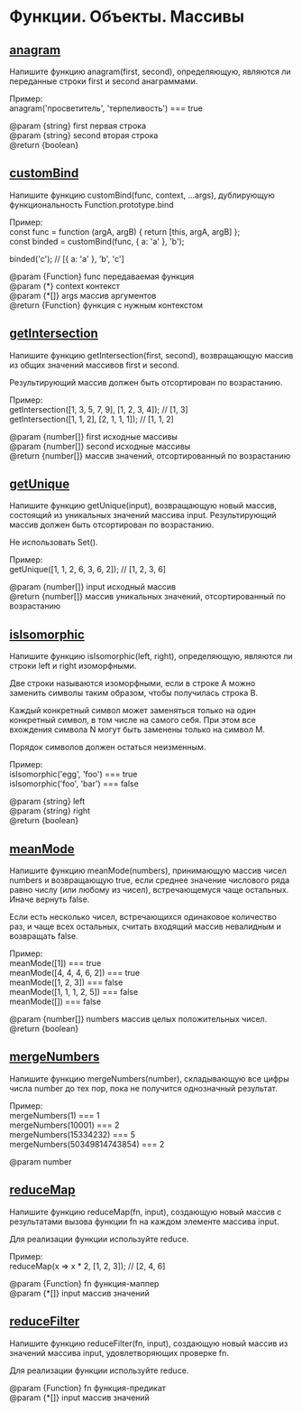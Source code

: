 # Функции. Объекты. Массивы
## [anagram](./anagram.js)
Напишите функцию anagram(first, second), определяющую,
являются ли переданные строки first и second анаграммами.

Пример:  
anagram('просветитель', 'терпеливость') === true

@param  {string} first первая строка  
@param  {string} second вторая строка  
@return {boolean}

## [customBind](./customBind.js)
Напишите функцию customBind(func, context, ...args),
дублирующую функциональность Function.prototype.bind

Пример:  
const func = function (argA, argB) { return [this, argA, argB] };  
const binded = customBind(func, { a: 'a' }, 'b');

binded('c'); // [{ a: 'a' }, 'b', 'c']

@param  {Function} func передаваемая функция  
@param  {\*}        context контекст  
@param  {\*[]}      args массив аргументов  
@return {Function} функция с нужным контекстом

## [getIntersection](./getIntersection.js)
Напишите функцию getIntersection(first, second), возвращающую
массив из общих значений массивов first и second.

Результирующий массив должен быть отсортирован по возрастанию.

Пример:  
getIntersection([1, 3, 5, 7, 9], [1, 2, 3, 4]); //  [1, 3]  
getIntersection([1, 1, 2], [2, 1, 1, 1]); // [1, 1, 2]  

@param  {number[]} first исходные массивы  
@param  {number[]} second исходные массивы  
@return {number[]} массив значений, отсортированный по возрастанию  

## [getUnique](./getUnique.js)
Напишите функцию getUnique(input), возвращающую новый массив,
состоящий из уникальных значений массива input. Результирующий
массив должен быть отсортирован по возрастанию.

Не использовать Set().

Пример:  
getUnique([1, 1, 2, 6, 3, 6, 2]); // [1, 2, 3, 6]

@param  {number[]} input исходный массив  
@return {number[]} массив уникальных значений, отсортированный по возрастанию

## [isIsomorphic](./isIsomorphic.js)
Напишите функцию isIsomorphic(left, right), определяющую,
являются ли строки left и right изоморфными.

Две строки называются изоморфными, если в строке A можно заменить
символы таким образом, чтобы получилась строка B.

Каждый конкретный символ может заменяться только на один конкретный
символ, в том числе на самого себя. При этом все вхождения символа N
могут быть заменены только на символ M.

Порядок символов должен остаться неизменным.

Пример:  
isIsomorphic('egg', 'foo') === true  
isIsomorphic('foo', 'bar') === false

@param  {string} left  
@param  {string} right  
@return {boolean}

## [meanMode](./meanMode.js)
Напишите функцию meanMode(numbers), принимающую массив чисел numbers
и возвращающую true, если среднее значение числового ряда равно
числу (или любому из чисел), встречающемуся чаще остальных. Иначе
вернуть false.

Если есть несколько чисел, встречающихся одинаковое количество раз,
и чаще всех остальных, считать входящий массив невалидным и
возвращать false.

Пример:  
meanMode([1]) === true  
meanMode([4, 4, 4, 6, 2]) === true  
meanMode([1, 2, 3]) === false  
meanMode([1, 1, 1, 2, 5]) === false  
meanMode([]) === false

@param  {number[]} numbers массив целых положительных чисел.  
@return {boolean}

## [mergeNumbers](./mergeNumbers.js)
Напишите функцию mergeNumbers(number), складывающую
все цифры числа number до тех пор, пока не получится
однозначный результат.

Пример:  
mergeNumbers(1) === 1  
mergeNumbers(10001) === 2  
mergeNumbers(15334232) === 5  
mergeNumbers(50349814743854) === 2

@param number

## [reduceMap](./mightyReduce.js)
Напишите функцию reduceMap(fn, input), создающую новый
массив с результатами вызова функции fn на каждом
элементе массива input.

Для реализации функции используйте reduce.

Пример:  
reduceMap(x => x * 2, [1, 2, 3]); // [2, 4, 6]

@param {Function} fn    функция-маппер  
@param {\*[]}      input массив значений

## [reduceFilter](./mightyReduce.js)
Напишите функцию reduceFilter(fn, input), создающую новый
массив из значений массива input, удовлетворяющих
проверке fn.

Для реализации функции используйте reduce.

@param {Function} fn    функция-предикат  
@param {\*[]}      input массив значений
